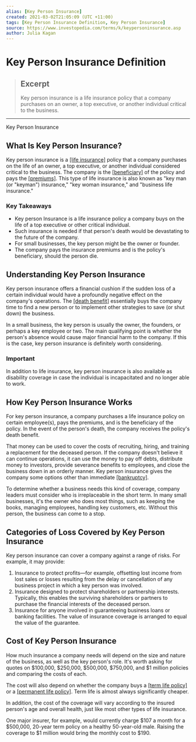 ```yaml
---
alias: [Key Person Insurance]
created: 2021-03-02T21:05:09 (UTC +11:00)
tags: [Key Person Insurance Definition, Key Person Insurance]
source: https://www.investopedia.com/terms/k/keypersoninsurance.asp
author: Julia Kagan
---
```


# Key Person Insurance Definition

> ## Excerpt
> Key person insurance is a life insurance policy that a company purchases on an owner, a top executive, or another individual critical to the business.

---

Key Person Insurance
## What Is Key Person Insurance?

Key person insurance is a [[life insurance]](https://www.investopedia.com/terms/l/lifeinsurance.asp) policy that a company purchases on the life of an owner, a top executive, or another individual considered critical to the business. The company is the [[beneficiary]](https://www.investopedia.com/terms/b/beneficiary.asp) of the policy and pays the [[premiums]](https://www.investopedia.com/terms/i/insurance-premium.asp). This type of life insurance is also known as "key man (or "keyman") insurance," "key woman insurance," and "business life insurance."

### Key Takeaways

-   Key person Insurance is a life insurance policy a company buys on the life of a top executive or other critical individual. 
-   Such insurance is needed if that person's death would be devastating to the future of the company.
-   For small businesses, the key person might be the owner or founder.
-   The company pays the insurance premiums and is the policy's beneficiary, should the person die.

## Understanding Key Person Insurance

Key person insurance offers a financial cushion if the sudden loss of a certain individual would have a profoundly negative effect on the company's operations. The [[death benefit]](https://www.investopedia.com/terms/d/deathbenefit.asp) essentially buys the company time to find a new person or to implement other strategies to save (or shut down) the business.

In a small business, the key person is usually the owner, the founders, or perhaps a key employee or two. The main qualifying point is whether the person's absence would cause major financial harm to the company. If this is the case, key person insurance is definitely worth considering.

### Important

In addition to life insurance, key person insurance is also available as disability coverage in case the individual is incapacitated and no longer able to work.

## How Key Person Insurance Works

For key person insurance, a company purchases a life insurance policy on certain employee(s), pays the premiums, and is the beneficiary of the policy. In the event of the person's death, the company receives the policy's death benefit.

That money can be used to cover the costs of recruiting, hiring, and training a replacement for the deceased person. If the company doesn't believe it can continue operations, it can use the money to pay off debts, distribute money to investors, provide severance benefits to employees, and close the business down in an orderly manner. Key person insurance gives the company some options other than immediate [[bankruptcy]](https://www.investopedia.com/terms/b/bankruptcy.asp).

To determine whether a business needs this kind of coverage, company leaders must consider who is irreplaceable in the short term. In many small businesses, it's the owner who does most things, such as keeping the books, managing employees, handling key customers, etc. Without this person, the business can come to a stop.

## Categories of Loss Covered by Key Person Insurance

Key person insurance can cover a company against a range of risks. For example, it may provide:

1.  Insurance to protect profits—for example, offsetting lost income from lost sales or losses resulting from the delay or cancellation of any business project in which a key person was involved.
2.  Insurance designed to protect shareholders or partnership interests. Typically, this enables the surviving shareholders or partners to purchase the financial interests of the deceased person.
3.  Insurance for anyone involved in guaranteeing business loans or banking facilities. The value of insurance coverage is arranged to equal the value of the guarantee.

## Cost of Key Person Insurance

How much insurance a company needs will depend on the size and nature of the business, as well as the key person's role. It's worth asking for quotes on $100,000, $250,000, $500,000, $750,000, and $1 million policies and comparing the costs of each.

The cost will also depend on whether the company buys a [[term life policy]](https://www.investopedia.com/terms/t/termlife.asp) or a [[permanent life policy]](https://www.investopedia.com/terms/p/permanentlife.asp). Term life is almost always significantly cheaper.

In addition, the cost of the coverage will vary according to the insured person's age and overall health, just like most other types of life insurance.

One major insurer, for example, would currently charge $107 a month for a $500,000, 20-year term policy on a healthy 50-year-old male. Raising the coverage to $1 million would bring the monthly cost to $190.
